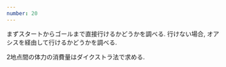 ```yaml
---
number: 20
---
```

まずスタートからゴールまで直接行けるかどうかを調べる. 行けない場合, オアシスを経由して行けるかどうかを調べる.

2地点間の体力の消費量はダイクストラ法で求める.
